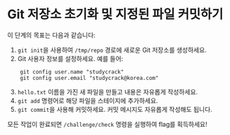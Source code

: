 # Git 저장소 초기화 및 지정된 파일 커밋하기

이 단계의 목표는 다음과 같습니다:
1. ```git init```을 사용하여 ```/tmp/repo``` 경로에 새로운 Git 저장소를 생성하세요.
2. Git 사용자 정보를 설정하세요. 예를 들어:
```
    git config user.name "studycrack"
    git config user.email "studycrack@korea.com"
```
3. ```hello.txt``` 이름을 가진 새 파일을 만들고 내용은 자유롭게 작성하세요.
4. ```git add``` 명령어로 해당 파일을 스테이지에 추가하세요.
5. ```git commit```을 사용해 커밋하세요. 커밋 메시지도 자유롭게 작성해도 됩니다.

모든 작업이 완료되면 ```/challenge/check``` 명령을 실행하여 flag를 획득하세요!
